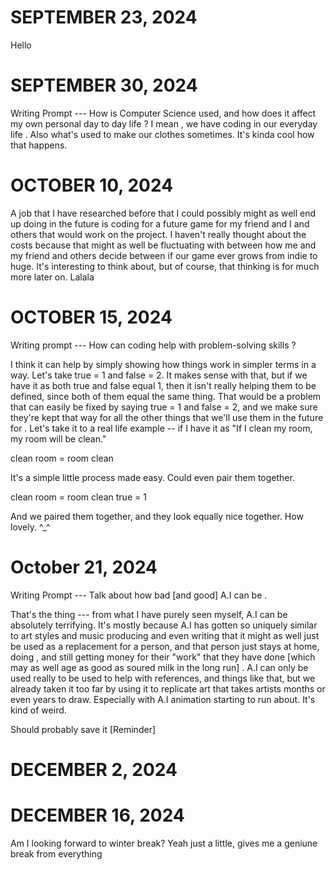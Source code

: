 # SEPTEMBER 23, 2024
Hello
# SEPTEMBER 30, 2024
Writing Prompt --- How is Computer Science used, and how does it affect my own personal day to day life ?
I mean , we have coding in our everyday life . Also what's used to make our clothes sometimes. It's kinda cool how that happens.
# OCTOBER 10, 2024
A job that I have researched before that I could possibly might as well end up doing in the future is coding for a future game for my friend and I and others that would
work on the project. I haven't really thought about the costs because that might as well be fluctuating with between how me and my friend and others decide between 
if our game ever grows from indie to huge. It's interesting to think about, but of course, that thinking is for much more later on. Lalala
# OCTOBER 15, 2024
Writing prompt --- How can coding help with problem-solving skills ?

I think it can help by simply showing how things work in simpler terms in a way. Let's take true = 1 and false = 2. It makes sense with that, but if we have it as both true and false equal 1, then it isn't
really helping them to be defined, since both of them equal the same thing. That would be a problem that can easily be fixed by saying true = 1 and false = 2, and we make sure they're kept that way
for all the other things that we'll use them in the future for . Let's take it to a real life example -- if I have it as "If I clean my room, my room will be clean."

clean room = room clean

It's a simple little process made easy. Could even pair them together.

clean room = room clean
true = 1

And we paired them together, and they look equally nice together. How lovely. ^_^
# October 21, 2024
Writing Prompt --- Talk about how bad [and good] A.I can be .

That's the thing --- from what I have purely seen myself, A.I can be absolutely terrifying. It's mostly because A.I has gotten so uniquely similar to art styles and music producing and even writing that it might as well just be used as a replacement for a person, and that person just stays at home, doing <nothing>, and still getting money for their "work" that they have done [which may as well age as good as soured milk in the long run] . A.I can only be used really to be used to help with references, and things like that, but we already taken it too far by using it to replicate art that takes artists months or even years to draw. Especially with A.I animation starting to run about. It's kind of weird.


Should probably save it [Reminder]

# DECEMBER 2, 2024  


# DECEMBER 16, 2024

Am I looking forward to winter break? Yeah just a little, gives me a geniune break from everything
